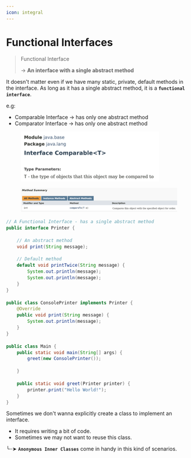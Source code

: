 ```yaml
---
icon: integral
---
```


# Functional Interfaces



> Functional Interface
>
> \-> **An interface with a single abstract method**

It doesn't matter even if we have many static, private, default methods in the interface. As long as it has a single abstract method, it is a **`functional interface`**.

e.g:&#x20;

* Comparable Interface -> has only one abstract method
* Comparator Interface -> has only one abstract method

<div align="left">

<figure><img src="../../.gitbook/assets/java-ad-lambdas-1-functional-interface-1.png" alt="" width="375"><figcaption></figcaption></figure>

</div>

<figure><img src="../../.gitbook/assets/java-ad-lambdas-1-functional-interface-2.png" alt=""><figcaption></figcaption></figure>

```java
// A Functional Interface - has a single abstract method
public interface Printer {

    // An abstract method
    void print(String message);

    // Default method
    default void printTwice(String message) {
        System.out.println(message);
        System.out.println(message);
    }
}

public class ConsolePrinter implements Printer {
    @Override
    public void print(String message) {
        System.out.println(message);
    }
}

public class Main {
    public static void main(String[] args) {
        greet(new ConsolePrinter());

    }

    public static void greet(Printer printer) {
        printer.print("Hello World!");
    }
}
```

Sometimes we don't wanna explicitly create a class to implement an interface.&#x20;

* It requires writing a bit of code.&#x20;
* Sometimes we may not want to reuse this class.

╰┈➤ **`Anonymous Inner Classes`** come in handy in this kind of scenarios.
